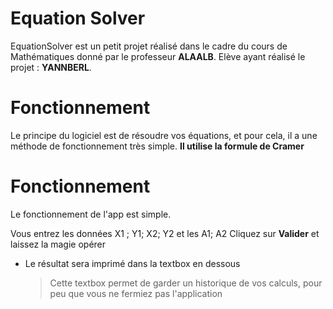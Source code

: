 # Equation Solver

EquationSolver est un petit projet réalisé dans le cadre du cours de Mathématiques donné par le professeur **ALAALB**.
Elève ayant réalisé le projet : **YANNBERL**.


# Fonctionnement

Le principe du logiciel est de résoudre vos équations, et pour cela, il a une méthode de fonctionnement très simple. **Il utilise la formule de Cramer**


# Fonctionnement

Le fonctionnement de l'app est simple.

Vous entrez les données X1 ; Y1; X2; Y2 et les A1; A2
Cliquez sur **Valider** et laissez la magie opérer

- Le résultat sera imprimé dans la textbox en dessous
	> Cette textbox permet de garder un historique de vos calculs, pour peu que vous ne fermiez pas l'application
